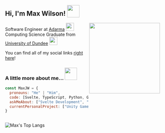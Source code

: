 <h2> Hi, I'm Max Wilson! <img src="https://media.giphy.com/media/lRLzrbhmh5pFf4jOga/giphy.gif" height="40" style="vertical-align: text-bottom;"></h2>
<img align='right' src="https://media.giphy.com/media/Yo83NpwkA17J1Jkkdk/giphy.gif" width="230">
<p>Software Engineer at <a href="https://www.adarma.com/">Adarma</a> <img src="https://adarma.com/wp-content/uploads/2021/09/footer-logo.png" width="26"></br>Computing Science Graduate from <a href="https://www.dundee.ac.uk/">University of Dundee</a> <img src="https://media.giphy.com/media/pb5vjcqyjlLTFP0sxD/giphy.gif" height="26"></p>
<p>You can find all of my social links <a href="https://www.maxwilson.co.uk/">right here</a>!</p>

### A little more about me... <img src="https://media.giphy.com/media/hQd1EyvVrfxu012N4P/giphy.gif" height="40">
```javascript
const MaxJW = {
  pronouns: "He" | "Him",
  code: [Svelte, TypeScript, Python, Golang, AWS, C#],
  askMeAbout: ["Svelte Development", "Go Programming", "Unity"],
  currentPersonalProject: ["Unity Game Development"]
}
```

##

![Max's Top Langs](https://github-readme-stats.vercel.app/api/top-langs/?username=MaxJW&layout=compact&title_color=fff&text_color=dadada&bg_color=171b22&hide_border=true)
